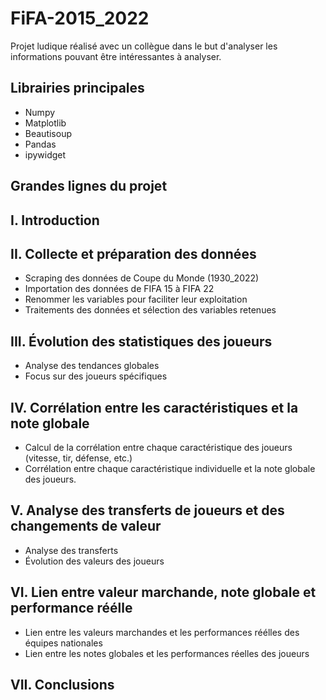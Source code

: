 # FiFA-2015_2022

Projet ludique réalisé avec un collègue dans le but d'analyser les informations pouvant être intéressantes à analyser.

## Librairies principales
- Numpy
- Matplotlib
- Beautisoup
- Pandas
- ipywidget

## Grandes lignes du projet
## I. Introduction
## II. Collecte et préparation des données
- Scraping des données de Coupe du Monde (1930_2022)
- Importation des données de FIFA 15 à FIFA 22 
- Renommer les variables pour faciliter leur exploitation 
- Traitements des données et sélection des variables retenues
## III. Évolution des statistiques des joueurs
- Analyse des tendances globales
- Focus sur des joueurs spécifiques
## IV. Corrélation entre les caractéristiques et la note globale
- Calcul de la corrélation entre chaque caractéristique des joueurs (vitesse, tir, défense, etc.)
- Corrélation entre chaque caractéristique individuelle et la note globale des joueurs.
## V. Analyse des transferts de joueurs et des changements de valeur
* Analyse des transferts
* Évolution des valeurs des joueurs
## VI. Lien entre valeur marchande, note globale et performance réélle
- Lien entre les valeurs marchandes et les performances réélles des équipes nationales
- Lien entre les notes globales et les performances réelles des joueurs
## VII. Conclusions
